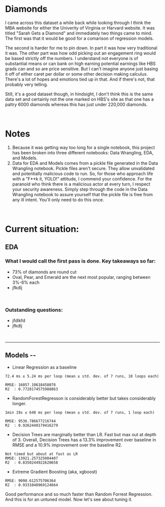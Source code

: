 # Diamonds

I came across this dataset a while back while looking through I think the MBA website for either the Univerity of Virginia or Harvard website. It was titled "Sarah Gets a Diamond" and immediately two things came to mind. The first was that it would be good for a comarison of regression models.

The second is harder for me to pin down. In part it was how very traditional it was. The other part was how odd picking out an engagement ring would be based strictly off the numbers. I understand not everyone is of substantial means or can bank on high earning potential earnings like HBS grads can and so are price sensitive. But I can't imagine anyone just basing it off of either caret per dollar or some other decision making calculus. There's a lot of hopes and emotions tied up in that. And if there's not, that probably very telling. 

Still, it's a good dataset though, in hindsight, I don't think this is the same data set and certainly not the one marked on HBS's site as that one has a paltry 6000 diamonds whereas this has just under 220,000 diamonds.

<br>

# Notes
 1. Because it was getting way too long for a single notebook, this project has been broken into three different notebooks: Data Wrangling, EDA, and Models.
 2. Data for EDA and Models comes from a pickle file generated in the Data Wrangling notebook. Pickle files aren't secure. They allow unvalidated and potentially malicious code to run. So, for those who approach life with a "F**k it, YOLO!" attitude, I commend your confidence. For the paranoid who think there is a malicious actor at every turn, I respect your security awareness. Simply step through the code in the Data Wrangling notebook to assure yourself that the pickle file is free from any ill intent. You'll only need to do this once.

<br>

# Current situation:

## EDA
### What I would call the first pass is done. Key takeaways so far:
 * 73% of diamonds are round cut
 * Oval, Pear, and Emerald are the next most popular, ranging between 3%-6% each
 * jfkdlj

<br>

### Outstanding questions:

 * jfdlkfd
 * jfkdlj


<br>

---

##  Models --
   * Linear Regression as a baseline
  ```
  72.4 ms ± 5.24 ms per loop (mean ± std. dev. of 7 runs, 10 loops each)

  RMSE: 16057.10618458078
  R2  : 0.7728174575988863
  ```

  * RandomForestRegresson is considerably better but takes considerably longer.
  ```
  1min 19s ± 648 ms per loop (mean ± std. dev. of 7 runs, 1 loop each)

  RMSE: 9536.786677216744
  R2  : 0.9262440179416279
  ```
  * Decision Trees are marginally better than LR. Fast but max out at depth of 3. Overall, Decision Trees has a 13.3% improvement over baseline in RMSE and a 10.9% improvement over the baseline R2.

  ```
  Not timed but about at fast as LR 
  RMSE: 13921.257325084407
  R2  : 0.8350244922620658
  ```
  * Extreme Gradient Boosting (aka, xgboost)
  ```
  RMSE: 9098.612575706364
  R2  : 0.9331040969124664
  ```
  Good performance and so much faster than Random Forrest Regression. And this is for an untuned model. Now let's see about tuning it.
